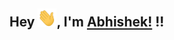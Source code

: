 ## Hey <img src="https://raw.githubusercontent.com/parth-27/parth-27/master/Hi.gif" width="30px">, I'm [Abhishek!](https://github.com/aslimundel) !!

<!--
**aslimundel/aslimundel** is a ✨ _special_ ✨ repository because its `README.md` (this file) appears on your GitHub profile.

Here are some ideas to get you started:

- 🔭 I’m currently working on ...
- 🌱 I’m currently learning ...
- 👯 I’m looking to collaborate on ...
- 🤔 I’m looking for help with ...
- 💬 Ask me about ...
- 📫 How to reach me: ...
- 😄 Pronouns: ...
- ⚡ Fun fact: ...
-->
